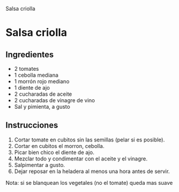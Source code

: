 Salsa criolla

# Salsa criolla

## Ingredientes

* 2 tomates 
* 1 cebolla mediana 
* 1 morrón rojo mediano 
* 1 diente de ajo 
* 2 cucharadas de aceite 
* 2 cucharadas de vinagre de vino 
* Sal y pimienta, a gusto 


## Instrucciones


1. Cortar tomate en cubitos sin las semillas (pelar si es posible).
2. Cortar en cubitos el morron, cebolla.
3. Picar bien chico el diente de ajo.
4. Mezclar todo y condimentar con el aceite y el vinagre. 
5. Salpimentar a gusto.
6. Dejar reposar en la heladera al menos una hora antes de servir. 

Nota: si se blanquean los vegetales (no el tomate) queda mas suave